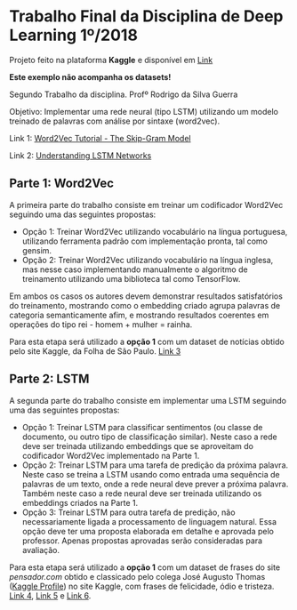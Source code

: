 # Trabalho Final da Disciplina de Deep Learning 1º/2018

Projeto feito na plataforma **Kaggle** e disponível em [Link](https://www.kaggle.com/tiarles/word2vec-via-gensim-lstm-prediction-via-keras/)

**Este exemplo não acompanha os datasets!**

Segundo Trabalho da disciplina. Profº Rodrigo da Silva Guerra

Objetivo: Implementar uma rede neural (tipo LSTM) utilizando um modelo treinado de palavras com análise por sintaxe (word2vec). 

Link 1: [Word2Vec Tutorial - The Skip-Gram Model](http://mccormickml.com/2016/04/19/word2vec-tutorial-the-skip-gram-model/)

Link 2: [Understanding LSTM Networks](http://colah.github.io/posts/2015-08-Understanding-LSTMs/)

## Parte 1: Word2Vec
A primeira parte do trabalho consiste em treinar um codificador Word2Vec seguindo uma das seguintes propostas:

* Opção 1: Treinar Word2Vec utilizando vocabulário na língua portuguesa, utilizando ferramenta padrão com implementação pronta, tal como gensim.
* Opção 2: Treinar Word2Vec utilizando vocabulário na língua inglesa, mas nesse caso implementando manualmente o algoritmo de treinamento utilizando uma biblioteca tal como TensorFlow.

Em ambos os casos os autores devem demonstrar resultados satisfatórios do treinamento, mostrando como o embedding criado agrupa palavras de categoria semanticamente afim, e mostrando resultados coerentes em operações do tipo rei - homem + mulher = rainha.

Para esta etapa será utilizado a **opção 1** com um dataset de notícias obtido pelo site Kaggle, da Folha de São Paulo. [Link 3](https://www.kaggle.com/marlesson/news-of-the-site-folhauol)

## Parte 2: LSTM
A segunda parte do trabalho consiste em implementar uma LSTM seguindo uma das seguintes propostas:
* Opção 1: Treinar LSTM para classificar sentimentos (ou classe de documento, ou outro tipo de classificação similar). Neste caso a rede deve ser treinada utilizando embeddings que se aproveitam do codificador Word2Vec implementado na Parte 1.
* Opção 2: Treinar LSTM para uma tarefa de predição da próxima palavra. Neste caso se treina a LSTM usando como entrada uma sequência de palavras de um texto, onde a rede neural deve prever a próxima palavra. Também neste caso a rede neural deve ser treinada utilizando os embeddings criados na Parte 1.
* Opção 3: Treinar LSTM para outra tarefa de predição, não necessariamente ligada a processamento de linguagem natural. Essa opção deve ter uma proposta elaborada em detalhe e aprovada pelo professor. Apenas propostas aprovadas serão consideradas para avaliação.

Para esta etapa será utilizado a **opção 1** com um dataset de frases do site *pensador.com* obtido e classicado pelo colega José Augusto Thomas ([Kaggle Profile](https://www.kaggle.com/gutothomas)) no site Kaggle, com frases de felicidade, ódio e tristeza. [Link 4](https://www.kaggle.com/gutothomas/phrases-about-happiness-from-pensadorcom), [Link 5](https://www.kaggle.com/gutothomas/phrases-about-hate-from-pensadorcom) e [Link 6](https://www.kaggle.com/gutothomas/phrases-about-sadness-from-pensadorcom).